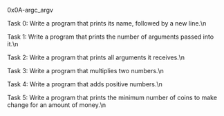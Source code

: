 0x0A-argc_argv

Task 0: Write a program that prints its name, followed by a new line.\n

Task 1: Write a program that prints the number of arguments passed into it.\n

Task 2: Write a program that prints all arguments it receives.\n

Task 3: Write a program that multiplies two numbers.\n

Task 4: Write a program that adds positive numbers.\n

Task 5: Write a program that prints the minimum number of coins to make change for an amount of money.\n
